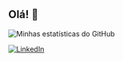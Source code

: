 ## Olá! 👋

![Minhas estatísticas do GitHub](https://github-readme-stats.vercel.app/api?username=jefinatto&show_icons=true&theme=radical)

[![LinkedIn](https://img.shields.io/badge/LinkedIn-0077B5?style=for-the-badge&logo=linkedin&logoColor=white)](https://www.linkedin.com/in/jerusa-finatto-02021852/)
